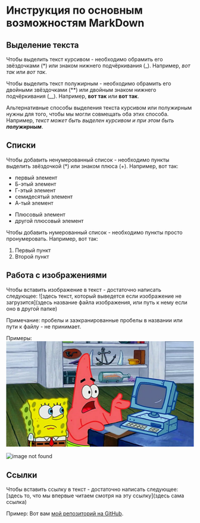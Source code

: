 # Инструкция по основным возможностям MarkDown

## Выделение текста

Чтобы выделить текст курсивом - необходимо обрамить его звёздочками (\*) или знаком нижнего подчёркивания (\_). Например, *вот так* или _вот так_.

Чтобы выделить текст полужирным - необходимо обрамить его двойными звёздочками (\*\*) или двойным знаком нижнего подчёркивания (\_\_). Например, **вот так** или __вот так__.

Альтернативные способы выделения текста курсивом или полужирным нужны для того, чтобы мы могли совмещать оба этих способа. Например, _текст может быть выделен курсивом и при этом быть **полужирным**_.

## Списки
Чтобы добавить ненумерованный список - необходимо пункты выделить звёздочкой (\*) или знаком плюса (+). Например, вот так:
* первый элемент
* Б-этый элемент
* Г-этый элемент
* семидесятый элемент
* А-тый элемент
+ Плюсовый элемент
+ другой плюсовый элемент

Чтобы добавить нумерованный список - необходимо пункты просто пронумеровать. Например, вот так:
1. Первый пункт
2. Второй пункт

## Работа с изображениями

Чтобы вставить изображение в текст - достаточно написать следующее:
![здесь текст, который выведется если изображение не загрузится](здесь название файла изображения, или путь к нему если оно в другой папке)

Примечание: пробелы и заэкранированные пробелы в названии или пути к файлу - не принимает.

Примеры:
![image not found](images/we_have_technologies.jpg)

![image not found](another_image.jpg)

## Ссылки

Чтобы вставить ссылку в текст - достаточно написать следующее:
[здесь то, что мы впервые читаем смотря на эту ссылку](здесь сама ссылка)

Пример:
Вот вам [мой репозиторий на GitHub](https://github.com/ivan-on-github3577).